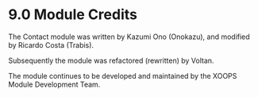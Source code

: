 # 9.0 Module Credits

The Contact module was written by Kazumi Ono (Onokazu), and modified by Ricardo Costa (Trabis). 

Subsequently the module was refactored (rewritten) by Voltan. 

The module continues to be developed and maintained by the XOOPS Module Development Team.